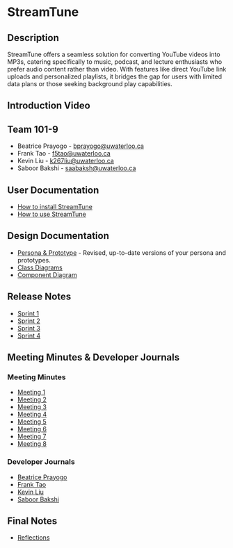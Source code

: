 # StreamTune

## Description

StreamTune offers a seamless solution for converting YouTube videos into MP3s, catering specifically to music, podcast, and lecture enthusiasts who prefer
audio content rather than video. With features like direct YouTube link uploads and personalized playlists, it bridges the gap for users with limited data
plans or those seeking background play capabilities. 

## Introduction Video

## Team 101-9
* Beatrice Prayogo - bprayogo@uwaterloo.ca
* Frank Tao - f5tao@uwaterloo.ca
* Kevin Liu - k267liu@uwaterloo.ca
* Saboor Bakshi - saabaksh@uwaterloo.ca

## User Documentation

* [How to install StreamTune](https://git.uwaterloo.ca/saabaksh/team-101-9/-/wikis/How-to-install-StreamTune)
* [How to use StreamTune](https://git.uwaterloo.ca/saabaksh/team-101-9/-/wikis/How-to-use-StreamTune)

## Design Documentation

* [Persona & Prototype](https://git.uwaterloo.ca/saabaksh/team-101-9/-/wikis/Project-Proposal) - Revised, up-to-date versions of your persona and prototypes.
* [Class Diagrams](https://git.uwaterloo.ca/saabaksh/team-101-9/-/wikis/Class-Diagrams)
* [Component Diagram](https://git.uwaterloo.ca/saabaksh/team-101-9/-/wikis/Component-Diagram)

## Release Notes

* [Sprint 1](https://git.uwaterloo.ca/saabaksh/team-101-9/-/wikis/Release-Notes/Sprint-1)
* [Sprint 2](https://git.uwaterloo.ca/saabaksh/team-101-9/-/wikis/Release-Notes/Sprint-2)
* [Sprint 3](https://git.uwaterloo.ca/saabaksh/team-101-9/-/wikis/Release-Notes/Sprint-3)
* [Sprint 4](https://git.uwaterloo.ca/saabaksh/team-101-9/-/wikis/Release-Notes/Sprint-4)

## Meeting Minutes & Developer Journals

### Meeting Minutes
* [Meeting 1](https://git.uwaterloo.ca/saabaksh/team-101-9/-/wikis/Meeting-Minutes/Meeting-Minutes-1)
* [Meeting 2](https://git.uwaterloo.ca/saabaksh/team-101-9/-/wikis/Meeting-Minutes/Meeting-Minutes-2)
* [Meeting 3](https://git.uwaterloo.ca/saabaksh/team-101-9/-/wikis/Meeting-Minutes/Meeting-Minutes-3)
* [Meeting 4](https://git.uwaterloo.ca/saabaksh/team-101-9/-/wikis/Meeting-Minutes/Meeting-Minutes-4)
* [Meeting 5](https://git.uwaterloo.ca/saabaksh/team-101-9/-/wikis/Meeting-Minutes/Meeting-Minutes-5)
* [Meeting 6](https://git.uwaterloo.ca/saabaksh/team-101-9/-/wikis/Meeting-Minutes/Meeting-Minutes-6)
* [Meeting 7](https://git.uwaterloo.ca/saabaksh/team-101-9/-/wikis/Meeting-Minutes/Meeting-Minutes-7)
* [Meeting 8](https://git.uwaterloo.ca/saabaksh/team-101-9/-/wikis/Meeting-Minutes/Meeting-Minutes-8)

### Developer Journals
* [Beatrice Prayogo](https://git.uwaterloo.ca/saabaksh/team-101-9/-/wikis/Development-Journal/Beatrice-Prayogo)
* [Frank Tao](https://git.uwaterloo.ca/saabaksh/team-101-9/-/wikis/Development-Journal/Frank-Tao)
* [Kevin Liu](https://git.uwaterloo.ca/saabaksh/team-101-9/-/wikis/Development-Journal/Kevin-Liu)
* [Saboor Bakshi](https://git.uwaterloo.ca/saabaksh/team-101-9/-/wikis/Development-Journal/Saboor-Bakshi)

## Final Notes

* [Reflections](https://git.uwaterloo.ca/saabaksh/team-101-9/-/wikis/Reflections)
